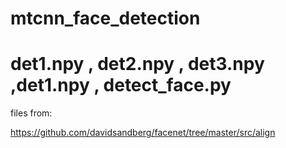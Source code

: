 # mtcnn_face_detection



# det1.npy , det2.npy , det3.npy ,det1.npy , detect_face.py
  files from:
  
https://github.com/davidsandberg/facenet/tree/master/src/align
